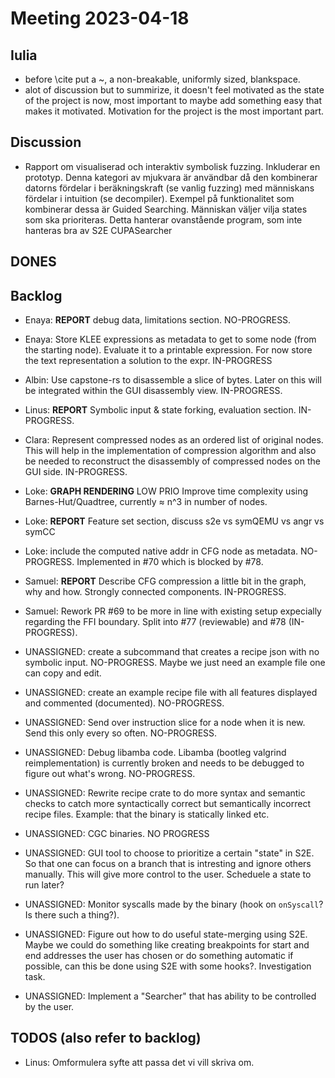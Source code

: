 # Meeting 2023-04-18

## Iulia
- before \cite put a ~, a non-breakable, uniformly sized, blankspace.
- alot of discussion but to summirize, it doesn't feel motivated as the state
  of the project is now, most important to maybe add something easy that makes
  it motivated. Motivation for the project is the most important part.

## Discussion
- Rapport om visualiserad och interaktiv symbolisk fuzzing. Inkluderar en
  prototyp. Denna kategori av mjukvara är användbar då den kombinerar datorns
  fördelar i beräkningskraft (se vanlig fuzzing) med människans fördelar i
  intuition (se decompiler). Exempel på funktionalitet som kombinerar dessa är
  Guided Searching. Människan väljer vilja states som ska prioriteras. Detta
  hanterar ovanstående program, som inte hanteras bra av S2E CUPASearcher

## DONES

## Backlog
- Enaya: **REPORT** debug data, limitations section. NO-PROGRESS.
- Enaya: Store KLEE expressions as metadata to get to some node (from the
  starting node). Evaluate it to a printable expression. For now store the text
  representation a solution to the expr. IN-PROGRESS

- Albin: Use capstone-rs to disassemble a slice of bytes. Later on this
  will be integrated within the GUI disassembly view. IN-PROGRESS.

- Linus: **REPORT** Symbolic input & state forking, evaluation section.
  IN-PROGRESS.

- Clara: Represent compressed nodes as an ordered list of original nodes. This
  will help in the implementation of compression algorithm and also be needed
  to reconstruct the disassembly of compressed nodes on the GUI side.
  IN-PROGRESS.

- Loke: **GRAPH RENDERING** LOW PRIO Improve time complexity using
  Barnes-Hut/Quadtree, currently ≈ n^3 in number of nodes.
- Loke: **REPORT** Feature set section, discuss s2e vs symQEMU vs angr vs symCC 
- Loke: include the computed native addr in CFG node as metadata.
  NO-PROGRESS. Implemented in #70 which is blocked by #78.

- Samuel: **REPORT** Describe CFG compression a little bit in the graph, why and
  how. Strongly connected components. IN-PROGRESS.
- Samuel: Rework PR #69 to be more in line with existing setup expecially
  regarding the FFI boundary. Split into #77 (reviewable) and #78
  (IN-PROGRESS).

- UNASSIGNED: create a subcommand that creates a recipe json with no symbolic
  input. NO-PROGRESS. Maybe we just need an example file one can copy and edit.
- UNASSIGNED: create an example recipe file with all features displayed and
  commented (documented). NO-PROGRESS.
- UNASSIGNED: Send over instruction slice for a node when it is new. Send this
  only every so often. NO-PROGRESS.
- UNASSIGNED: Debug libamba code. Libamba (bootleg valgrind
  reimplementation) is currently broken and needs to be debugged to figure out
  what's wrong. NO-PROGRESS.
- UNASSIGNED: Rewrite recipe crate to do more syntax and semantic checks to
  catch more syntactically correct but semantically incorrect recipe files.
  Example: that the binary is statically linked etc.
- UNASSIGNED: CGC binaries. NO PROGRESS
- UNASSIGNED: GUI tool to choose to prioritize a certain "state" in S2E. So
  that one can focus on a branch that is intresting and ignore others manually.
  This will give more control to the user. Scheduele a state to run later?
- UNASSIGNED: Monitor syscalls made by the binary (hook on `onSyscall`? Is
  there such a thing?).
- UNASSIGNED: Figure out how to do useful state-merging using S2E. Maybe we
  could do something like creating breakpoints for start and end addresses the
  user has chosen or do something automatic if possible, can this be done using
  S2E with some hooks?. Investigation task.
- UNASSIGNED: Implement a "Searcher" that has ability to be controlled by the
  user.

## TODOS (also refer to backlog)
- Linus: Omformulera syfte att passa det vi vill skriva om.
